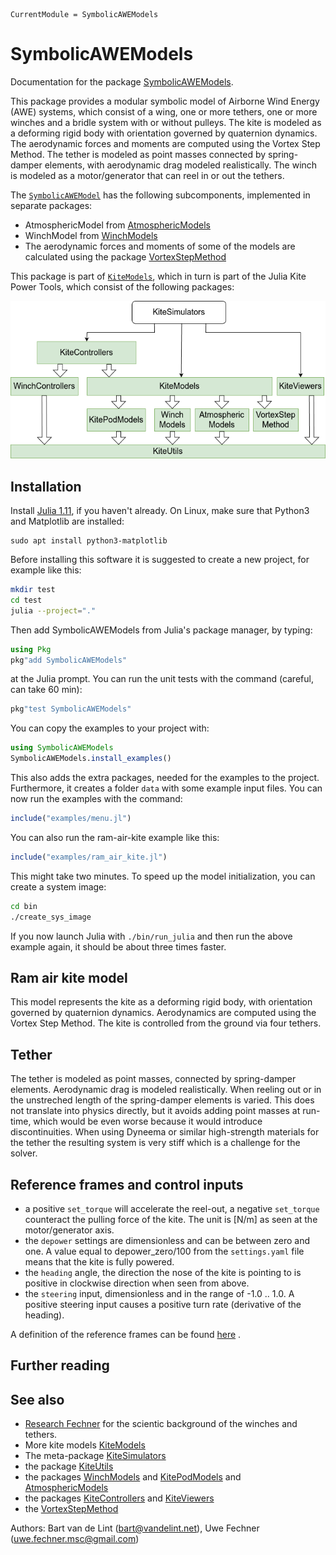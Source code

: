 ```@meta
CurrentModule = SymbolicAWEModels
```

# SymbolicAWEModels
Documentation for the package [SymbolicAWEModels](https://github.com/OpenSourceAWE/SymbolicAWEModels.jl).

This package provides a modular symbolic model of Airborne Wind Energy (AWE) systems, 
which consist of a wing, one or more tethers, one or more winches and a bridle system with or without pulleys.
The kite is modeled as a deforming rigid body with orientation governed by quaternion dynamics. The aerodynamic forces and moments are computed using the Vortex Step Method. The tether is modeled as point masses connected by spring-damper elements, with aerodynamic drag modeled realistically. 
The winch is modeled as a motor/generator that can reel in or out the tethers.

The [`SymbolicAWEModel`](@ref) has the following subcomponents, implemented in separate packages:
- AtmosphericModel from [AtmosphericModels](https://github.com/aenarete/AtmosphericModels.jl)
- WinchModel from [WinchModels](https://github.com/aenarete/WinchModels.jl) 
- The aerodynamic forces and moments of some of the models are calculated using the package [VortexStepMethod](https://github.com/Albatross-Kite-Transport/VortexStepMethod.jl)

This package is part of [`KiteModels`](https://github.com/ufechner7/KiteModels.jl),
which in turn is part of the Julia Kite Power Tools, which consist of the following packages:

![Julia Kite Power Tools](kite_power_tools.png)

## Installation
Install [Julia 1.11](https://OpenSourceAWE.github.io/2024/08/09/installing-julia-with-juliaup.html), if you haven't already. On Linux, make sure that Python3 and Matplotlib are installed:
```
sudo apt install python3-matplotlib
```
Before installing this software it is suggested to create a new project, for example like this:
```bash
mkdir test
cd test
julia --project="."
```
Then add SymbolicAWEModels from  Julia's package manager, by typing:
```julia
using Pkg
pkg"add SymbolicAWEModels"
``` 
at the Julia prompt. You can run the unit tests with the command (careful, can take 60 min):
```julia
pkg"test SymbolicAWEModels"
```
You can copy the examples to your project with:
```julia
using SymbolicAWEModels
SymbolicAWEModels.install_examples()
```
This also adds the extra packages, needed for the examples to the project. Furthermore, it creates a folder `data`
with some example input files. You can now run the examples with the command:
```julia
include("examples/menu.jl")
```
You can also run the ram-air-kite example like this:
```julia
include("examples/ram_air_kite.jl")
```
This might take two minutes. To speed up the model initialization, you can create a system image:
```bash
cd bin
./create_sys_image
```
If you now launch Julia with `./bin/run_julia` and then run the above example again, it should be about three
times faster.

## Ram air kite model
This model represents the kite as a deforming rigid body, with orientation governed by quaternion dynamics. Aerodynamics are computed using the Vortex Step Method. The kite is controlled from the ground via four tethers.

## Tether
The tether is modeled as point masses, connected by spring-damper elements. Aerodynamic drag is modeled realistically. When reeling out or in the unstreched length of the spring-damper elements
is varied. This does not translate into physics directly, but it avoids adding point masses at run-time, which would be even worse because it would introduce discontinuities. When using
Dyneema or similar high-strength materials for the tether the resulting system is very stiff which is a challenge for the solver.

## Reference frames and control inputs
- a positive `set_torque` will accelerate the reel-out, a negative `set_torque` counteract the pulling force of the kite. The unit is [N/m] as seen at the motor/generator axis.
- the `depower` settings are dimensionless and can be between zero and one. A value equal to $\mathrm{depower\_zero}/100$ from the `settings.yaml` file means that the kite is fully powered. 
- the `heading` angle, the direction the nose of the kite is pointing to is positive in clockwise direction when seen from above.
- the `steering` input, dimensionless and in the range of -1.0 .. 1.0. A positive steering input causes a positive turn rate (derivative of the heading).

A definition of the reference frames can be found [here](https://OpenSourceAWE.github.io/KiteUtils.jl/dev/reference_frames/) .

## Further reading

## See also
- [Research Fechner](https://research.tudelft.nl/en/publications/?search=Fechner+wind&pageSize=50&ordering=rating&descending=true) for the scientic background of the winches and tethers.
- More kite models [KiteModels](https://github.com/OpenSourceAWE/KiteModels.jl)
- The meta-package [KiteSimulators](https://github.com/aenarete/KiteSimulators.jl)
- the package [KiteUtils](https://github.com/OpenSourceAWE/KiteUtils.jl)
- the packages [WinchModels](https://github.com/aenarete/WinchModels.jl) and [KitePodModels](https://github.com/aenarete/KitePodModels.jl) and [AtmosphericModels](https://github.com/aenarete/AtmosphericModels.jl)
- the packages [KiteControllers](https://github.com/aenarete/KiteControllers.jl) and [KiteViewers](https://github.com/aenarete/KiteViewers.jl)
- the [VortexStepMethod](https://github.com/Albatross-Kite-Transport/VortexStepMethod.jl)

Authors: Bart van de Lint (bart@vandelint.net), Uwe Fechner (uwe.fechner.msc@gmail.com)
